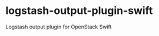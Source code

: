 logstash-output-plugin-swift
============================

Logstash output plugin for OpenStack Swift
